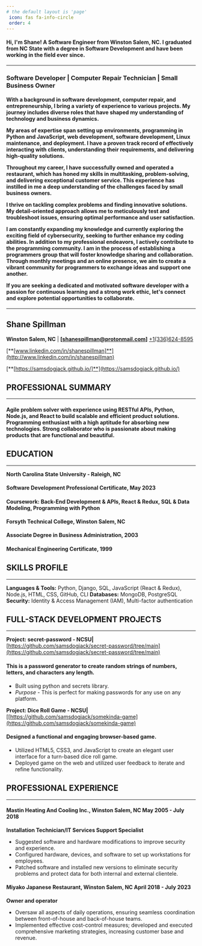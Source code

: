 ```yaml
---
# the default layout is 'page'
 icon: fas fa-info-circle
 order: 4
---
```



#### Hi, I'm Shane! A Software Engineer from Winston Salem, NC. I graduated from NC State with a degree in Software Development and have been working in the field ever since.

***

 ### Software Developer | Computer Repair Technician | Small Business Owner

<h4>With a background in software development, computer repair, and entrepreneurship, I bring a variety of experience to various projects. My journey includes diverse roles that have shaped my understanding of technology and business dynamics.

 My areas of expertise span setting up environments, programming in Python and JavaScript, web development, software development, Linux maintenance, and deployment. I have a proven track record of effectively interacting with clients, understanding their requirements, and delivering high-quality solutions. 

Throughout my career, I have successfully owned and operated a restaurant, which has honed my skills in multitasking, problem-solving, and delivering exceptional customer service. This experience has instilled in me a deep understanding of the challenges faced by small business owners. 

I thrive on tackling complex problems and finding innovative solutions. My detail-oriented approach allows me to meticulously test and troubleshoot issues, ensuring optimal performance and user satisfaction.

I am constantly expanding my knowledge and currently exploring the exciting field of cybersecurity, seeking to further enhance my coding abilities. In addition to my professional endeavors, I actively contribute to the programming community. I am in the process of establishing a programmers group that will foster knowledge sharing and collaboration. Through monthly meetings and an online presence, we aim to create a vibrant community for programmers to exchange ideas and support one another.

If you are seeking a dedicated and motivated software developer with a passion for continuous learning and a strong work ethic, let's connect and explore potential opportunities to collaborate.</h4>

***


## **Shane Spillman**

**Winston Salem, NC** \|
[**[shanespillman@protonmail.com]**](mailto:shanespillman@protonmail.com)
<a href="tel:+1(336)624-8595" style="color:">+1(336)624-8595</a>
<!--\|[336-624-8595](336-624-8595)\|-->

[**[www.linkedin.com/in/shanespillman]**](http://www.linkedin.com/in/shanespillman)

[**[https://samsdogjack.github.io/]**](https://samsdogjack.github.io/)

**PROFESSIONAL SUMMARY**
---
***
<h4> Agile problem solver with experience using RESTful APIs, Python,
Node.js, and React to build scalable and efficient product solutions.
Programming enthusiast with a high aptitude for absorbing new
technologies. Strong collaborator who is passionate about making
products that are functional and beautiful. </h4>

**EDUCATION**
---
***
**North Carolina State University - Raleigh, NC**

#### Software Development Professional Certificate, May 2023
#### Coursework: Back-End Development & APIs, React & Redux, SQL & Data Modeling, Programming with Python
 
**Forsyth Technical College, Winston Salem, NC**

#### Associate Degree in Business Administration, 2003
#### Mechanical Engineering Certificate, 1999

**SKILLS PROFILE**
---
***
**Languages & Tools:** Python, Django, SQL, JavaScript (React & Redux), Node.js, HTML, CSS, GitHub, CLI
**Databases:** MongoDB, PostgreSQL
**Security:** Identity & Access Management (IAM), Multi-factor authentication


**FULL-STACK DEVELOPMENT PROJECTS**
---
***
**Project: secret-password - NCSU\|**
[https://github.com/samsdogjack/secret-password/tree/main](https://github.com/samsdogjack/secret-password/tree/main)

#### This is a password generator to create random strings of numbers, letters, and characters any length.

 - Built using python and secrets library.
 - *Purpose* - This is perfect for making passwords for any use on any platform.

**Project: Dice Roll Game - NCSU\|**
[[https://github.com/samsdogjack/somekinda-game](https://github.com/samsdogjack/somekinda-game)

#### Designed a functional and engaging browser-based game.

 - Utilized HTML5, CSS3, and JavaScript to create an elegant user interface for a turn-based dice roll game.
 - Deployed game on the web and utilized user feedback to iterate and refine functionality.

**PROFESSIONAL EXPERIENCE**
---
***
#### Mastin Heating And Cooling Inc., Winston Salem, NC May 2005 - July 2018

**Installation Technician/IT Services Support Specialist**

- Suggested software and hardware modifications to improve security and experience.
- Configured hardware, devices, and software to set up workstations for employees.
- Patched software and installed new versions to eliminate security problems and protect data for both internal and external clientele.

#### Miyako Japanese Restaurant, Winston Salem, NC April 2018 - July 2023

**Owner and operator**

- Oversaw all aspects of daily operations, ensuring seamless coordination between front-of-house and back-of-house teams.
- Implemented effective cost-control measures; developed and executed comprehensive marketing strategies, increasing customer base and
revenue.